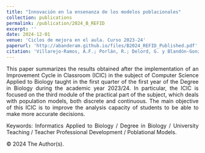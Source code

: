 ```yaml
---
title: "Innovación en la ensenanza de los modelos poblacionales"
collection: publications
permalink: /publication/2024_B_REFID
excerpt: ''
date: 2024-12-01
venue: 'Ciclos de mejora en el aula. Curso 2023-24'
paperurl: 'http://abanderam.github.io/files/B2024_REFID_Published.pdf'
citation: 'Villarejo-Ramos, A.F.; Porlán, R.; Delord, G. y Blandón-González, B. (Coords.) (2024). Ciclos de mejora en el aula. Curso 2023-24. Experiencias de Innovación Docente de la Universidad de Sevilla. Sevilla: Editorial Universidad de Sevilla (Colección Ciencias de la Educación, n.º 45).'
---
```


<div style="text-align: justify">
<p>This paper summarizes the results obtained after the implementation of an Improvement Cycle in Classroom (ICIC) in the subject of Computer Science Applied to Biology taught in the first quarter of the first year of the Degree in Biology during the academic year 2023/24. In particular, the ICIC is focused on the third module of the practical part of the subject, which deals with population models, both discrete and continuous. The main objective of this ICIC is to improve the analysis capacity of students to be able to make more accurate decisions.</p>

<p>Keywords: Informatics Applied to Biology / Degree in Biology / University Teaching / Teacher Professional Development / Poblational Models.</p>

<p>© 2024 The Author(s).</p>
</div>
